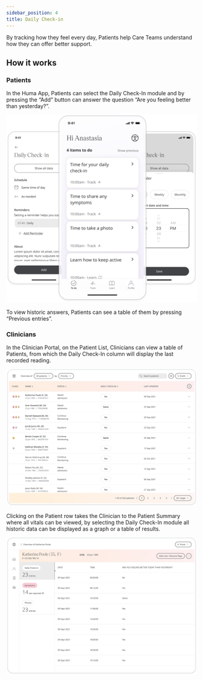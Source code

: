 ```yaml
---
sidebar_position: 4
title: Daily Check-in
---
```

	
By tracking how they feel every day, Patients help Care Teams understand how they can offer better support.

## How it works

### Patients

In the Huma App, Patients can select the Daily Check-In module and by pressing the “Add” button can answer the question “Are you feeling better than yesterday?”. 

![Responding to daily check in](./assets/daily-check-in.svg)

To view historic answers, Patients can see a table of them by pressing “Previous entries”.

### Clinicians

In the Clinician Portal, on the Patient List, Clinicians can view a table of Patients, from which the Daily Check-In column will display the last recorded reading.

![Daily check in in the clinician portal](./assets/cp-patient-list-daily-check-in.svg)

Clicking on the Patient row takes the Clinician to the Patient Summary where all vitals can be viewed, by selecting the Daily Check-In module all historic data can be displayed as a graph or a table of results.

![Daily check in in the clinician portal](./assets/cp-module-details-daily-check-in.svg)